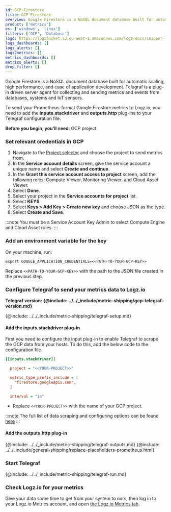 ```yaml
---
id: GCP-Firestore
title: GCP Firestore
overview: Google Firestore is a NoSQL document database built for automatic scaling, high performance, and ease of application development. Telegraf is a plug-in driven server agent for collecting and sending metrics and events from databases, systems and IoT sensors.
product: ['metrics']
os: ['windows', 'linux']
filters: ['GCP', 'Database']
logo: https://logzbucket.s3.eu-west-1.amazonaws.com/logz-docs/shipper-logos/firestore.png
logs_dashboards: []
logs_alerts: []
logs2metrics: []
metrics_dashboards: []
metrics_alerts: []
drop_filter: []
---
```




Google Firestore is a NoSQL document database built for automatic scaling, high performance, and ease of application development. Telegraf is a plug-in driven server agent for collecting and sending metrics and events from databases, systems and IoT sensors.

To send your Prometheus-format Google Firestore metrics to Logz.io, you need to add the **inputs.stackdriver** and **outputs.http** plug-ins to your Telegraf configuration file.


**Before you begin, you'll need**:
 GCP project

 

### Set relevant credentials in GCP

1. Navigate to the [Project selector](https://console.cloud.google.com/projectselector/iam-admin/serviceaccounts/create) and choose the project to send metrics from.
2. In the **Service account details** screen, give the service account a unique name and select **Create and continue**.
3. In the **Grant this service account access to project** screen, add the following roles: Compute Viewer, Monitoring Viewer, and Cloud Asset Viewer.
4. Select **Done**.
5. Select your project in the **Service accounts for project** list.
6. Select **KEYS**.
7. Select **Keys > Add Key > Create new key** and choose JSON as the type.
8. Select **Create and Save**.

:::note
You must be a Service Account Key Admin to select Compute Engine and Cloud Asset roles.
:::
 

### Add an environment variable for the key


On your machine, run:

```shell
export GOOGLE_APPLICATION_CREDENTIALS=<<PATH-TO-YOUR-GCP-KEY>>
```

Replace `<<PATH-TO-YOUR-GCP-KEY>>` with the path to the JSON file created in the previous step.

### Configure Telegraf to send your metrics data to Logz.io

**Telegraf version: {@include: ../../_include/metric-shipping/gcp-telegraf-version.md}**

{@include: ../../_include/metric-shipping/telegraf-setup.md}

#### Add the inputs.stackdriver plug-in

First you need to configure the input plug-in to enable Telegraf to scrape the GCP data from your hosts. To do this, add the below code to the configuration file. 

``` ini
[[inputs.stackdriver]]

  project = "<<YOUR-PROJECT>>"

  metric_type_prefix_include = [
    "firestore.googleapis.com",
  ]

  interval = "1m"
```

* Replace `<<YOUR-PROJECT>>` with the name of your GCP project.

:::note
The full list of data scraping and configuring options can be found [here](https://github.com/influxdata/telegraf/blob/release-1.18/plugins/inputs/stackdriver/README.md)
:::
 

#### Add the outputs.http plug-in
  
{@include: ../../_include/metric-shipping/telegraf-outputs.md}
{@include: ../../_include/general-shipping/replace-placeholders-prometheus.html}

### Start Telegraf

{@include: ../../_include/metric-shipping/telegraf-run.md}  
  
### Check Logz.io for your metrics

Give your data some time to get from your system to ours, then log in to your Logz.io Metrics account, and open [the Logz.io Metrics tab](https://app.logz.io/#/dashboard/metrics/).


 
